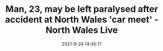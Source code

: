 ---
"title": "Man, 23, may be left paralysed after accident at North Wales 'car meet' - North Wales Live"
"date": "2021-9-24 14:45:17"
"feed_name": "GOOGLENEWSINDUSTRIAL"
"feed_website": "https://news.google.com/search?q=industrial%2Bincident&hl=en-US&gl=US&ceid=US:en"
"feed_rss": "https://news.google.com/rss/search?q=industrial%2Bincident&hl=en-US&gl=US&ceid=US:en"
"link": "https://www.dailypost.co.uk/news/north-wales-news/man-23-left-paralysed-after-21669225"
"file": "_posts/2021-1-1-8d42d97088006e3ba29dcd31f30f2e06c2152866.md"
"accident": "1"
"drilling": "1"
"dead": "1"
"injured": "0"
"where": "unknown site"
---